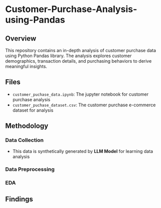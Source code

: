 # Customer-Purchase-Analysis-using-Pandas

## Overview
This repository contains an in-depth analysis of customer purchase data using Python Pandas library. The analysis explores customer demographics, transaction details, and purchasing behaviors to derive meaningful insights. 

## Files
- `customer_puchase_data.ipynb`: The jupyter notebook for customer purchase analysis
- `customer_puchase_dataset.csv`: The customer purchase e-commerce dataset for analysis

## Methodology

### Data Collection
- This data is synthetically generated by **LLM Model** for learning data analysis

### Data Preprocessing

### EDA

## Findings
